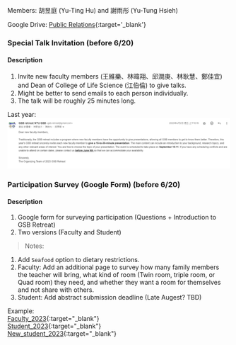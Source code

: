 
Members: 胡昱庭 (Yu-Ting  Hu) and 謝雨彤 (Yu-Tung Hsieh)

Google Drive: [Public Relations](https://drive.google.com/drive/folders/1Ck5u7ps8WYyGMOASCpvzt14xAPH7pndD){:target='_blank'}

### Special Talk Invitation (before 6/20)

#### Description

1. Invite new faculty members (王維樂、林暐翔、邱澗庚、林耿慧、鄭佳宜) and Dean of College of Life Science (江伯倫) to give talks. 
2. Might be better to send emails to each person individually.
3. The talk will be roughly 25 minutes long.

Last year:
![](./images/invitation_example.png)


### Participation Survey (Google Form) (before 6/20)

#### Description

1. Google form for surveying participation (Questions + Introduction to GSB Retreat)
2. Two versions (Faculty and Student) 

> Notes:  
1. Add `Seafood` option to dietary restrictions.  
2. Faculty: Add an additional page to survey how many family members the teacher will bring, what kind of room (Twin room, triple room, or Quad room) they need, and whether they want a room for themselves and not share with others.  
3. Student: Add abstract submission deadline (Late Augest? TBD)

Example:   
[Faculty_2023](https://docs.google.com/forms/d/1Gt7w2GYe9vHuPnsnKXDDWpVSlJxxsypvwLJ2exzN0wA/edit){:target="_blank"}  
[Student_2023](https://docs.google.com/forms/d/1FawO30bPDruC5qD4COu2C1-BMTyBExGXHI0E3nMGqgk/edit){:target="_blank"}  
[New_student_2023](https://docs.google.com/forms/d/1fpcW_gdKX5AeGhhOmKWcie5HS_RZg3-4I5lgiu4HcY0/edit){:target="_blank"}  


<!-- * Survey
* Announcement
* Everything related to emails? -->